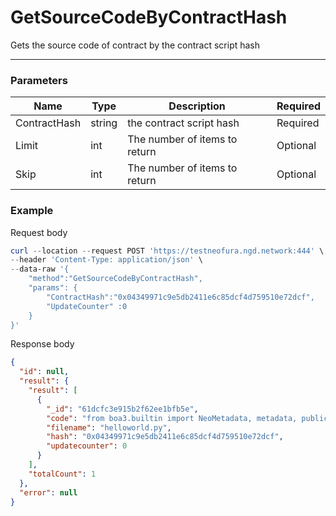 # GetSourceCodeByContractHash
Gets the source code of contract by the contract script hash
<hr>

### Parameters

|    Name    | Type | Description | Required |
| ---------- | --- |    ------    | ----|
| ContractHash     | string|  the contract script hash| Required |Required | UpdateCounter     | string|  The number of times the contract hash been updated| Required|
| Limit    | int|  The number of items to return| Optional|
| Skip    | int|  The number of items to return| Optional |



### Example

Request body

```powershell
curl --location --request POST 'https://testneofura.ngd.network:444' \
--header 'Content-Type: application/json' \
--data-raw '{
    "method":"GetSourceCodeByContractHash",
    "params": {
        "ContractHash":"0x04349971c9e5db2411e6c85dcf4d759510e72dcf",
        "UpdateCounter" :0
    }
}'
```

Response body

```json
{
  "id": null,
  "result": {
    "result": [
      {
        "_id": "61dcfc3e915b2f62ee1bfb5e",
        "code": "from boa3.builtin import NeoMetadata, metadata, public\nfrom boa3.builtin.interop.storage import put\n\n\n@public\ndef Main():\n    put('hello', 'world')\n\n\n@metadata\ndef manifest() -> NeoMetadata:\n    meta = NeoMetadata()\n    meta.author = \"COZ in partnership with Simpli\"\n    meta.email = \"contact@coz.io\"\n    meta.description = 'This is a contract example'\n    return meta\n",
        "filename": "helloworld.py",
        "hash": "0x04349971c9e5db2411e6c85dcf4d759510e72dcf",
        "updatecounter": 0
      }
    ],
    "totalCount": 1
  },
  "error": null
}
```
